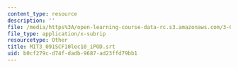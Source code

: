```yaml
---
content_type: resource
description: ''
file: /media/https%3A/open-learning-course-data-rc.s3.amazonaws.com/3-091sc-introduction-to-solid-state-chemistry-fall-2010/b0cf279cd74fdadb9687ad23ffd79bb1_MIT3_091SCF10lec10_iPOD.srt
file_type: application/x-subrip
resourcetype: Other
title: MIT3_091SCF10lec10_iPOD.srt
uid: b0cf279c-d74f-dadb-9687-ad23ffd79bb1
---
```

